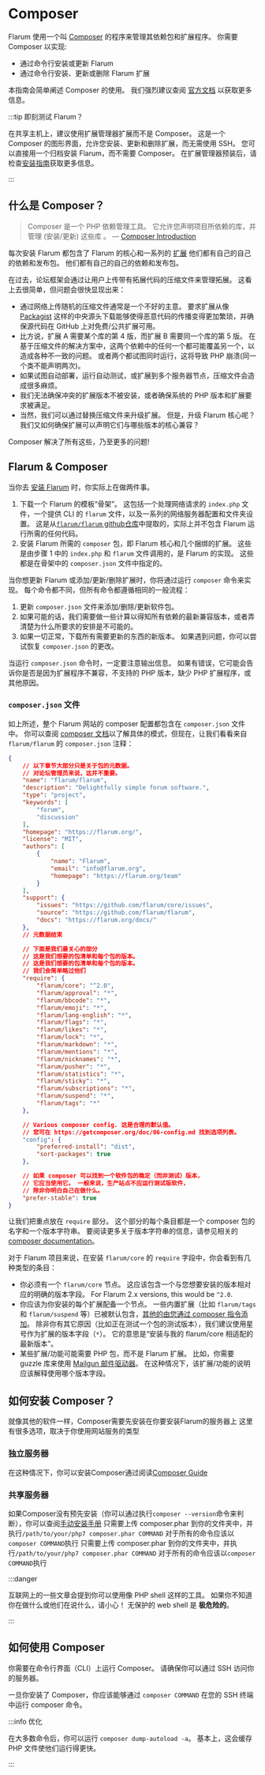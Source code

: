 
# Composer

Flarum 使用一个叫 [Composer](https://getcomposer.org) 的程序来管理其依赖包和扩展程序。 你需要 Composer 以实现:

- 通过命令行安装或更新 Flarum
- 通过命令行安装、更新或删除 Flarum 扩展

本指南会简单阐述 Composer 的使用。 我们强烈建议查阅 [官方文档](https://getcomposer.org/doc/00-intro.md) 以获取更多信息。

:::tip 即刻测试 Flarum？

在共享主机上，建议使用扩展管理器扩展而不是 Composer。 这是一个 Composer 的图形界面，允许您安装、更新和删除扩展，而无需使用 SSH。 您可以直接用一个归档安装 Flarum，而不需要 Composer。 在扩展管理器预装后，请检查[安装指南](install.md#installing-by-unpacking-an-archive)获取更多信息。

:::

## 什么是 Composer？

> Composer 是一个 PHP 依赖管理工具。 它允许您声明项目所依赖的库，并管理 (安装/更新) 这些库 。 — [Composer Introduction](https://getcomposer.org/doc/00-intro.md](https://getcomposer.org/doc/00-intro.md))

每次安装 Flarum 都包含了 Flarum 的核心和一系列的 [扩展](extensions.md) 他们都有自己的自己的依赖和发布包。 他们都有自己的自己的依赖和发布包。

在过去，论坛框架会通过让用户上传带有拓展代码的压缩文件来管理拓展。 这看上去很简单，但问题会很快显现出来：

- 通过网络上传随机的压缩文件通常是一个不好的主意。 要求扩展从像 [Packagist](https://packagist.org/) 这样的中央源头下载能够使得恶意代码的传播变得更加繁琐，并确保源代码在 GitHub 上对免费/公共扩展可用。
- 比方说，扩展 A 需要某个库的第 4 版，而扩展 B 需要同一个库的第 5 版。 在基于压缩文件的解决方案中，这两个依赖中的任何一个都可能覆盖另一个，以造成各种不一致的问题。 或者两个都试图同时运行，这将导致 PHP 崩溃(同一个类不能声明两次)。
- 如果试图自动部署，运行自动测试，或扩展到多个服务器节点，压缩文件会造成很多麻烦。
- 我们无法确保冲突的扩展版本不被安装，或者确保系统的 PHP 版本和扩展要求被满足。
- 当然，我们可以通过替换压缩文件来升级扩展。 但是，升级 Flarum 核心呢？ 我们又如何确保扩展可以声明它们与哪些版本的核心兼容？

Composer 解决了所有这些，乃至更多的问题!

## Flarum & Composer

当你去 [安装 Flarum](install.md#installing) 时，你实际上在做两件事。

1. 下载一个 Flarum 的模板“骨架”。 这包括一个处理网络请求的 `index.php` 文件，一个提供 CLI 的 `flarum` 文件，以及一系列的网络服务器配置和文件夹设置。 这是从[`flarum/flarum` github仓库](https://github.com/flarum/flarum)中提取的，实际上并不包含 Flarum 运行所需的任何代码。
2. 安装 Flarum 所需的 `composer` 包，即 Flarum 核心和几个捆绑的扩展。 这些是由步骤 1 中的 `index.php` 和 `flarum` 文件调用的，是 Flarum 的实现。 这些都是在骨架中的 `composer.json` 文件中指定的。

当你想更新 Flarum 或添加/更新/删除扩展时，你将通过运行 `composer` 命令来实现。 每个命令都不同，但所有命令都遵循相同的一般流程：

1. 更新 `composer.json` 文件来添加/删除/更新软件包。
2. 如果可能的话，我们需要做一些计算以得知所有依赖的最新兼容版本，或者弄清楚为什么所要求的安排是不可能的。
3. 如果一切正常，下载所有需要更新的东西的新版本。 如果遇到问题，你可以尝试恢复 `composer.json` 的更改。

当运行 `composer.json` 命令时，一定要注意输出信息。 如果有错误，它可能会告诉你是否是因为扩展程序不兼容，不支持的 PHP 版本，缺少 PHP 扩展程序，或其他原因。

### `composer.json` 文件

如上所述，整个 Flarum 网站的 composer 配置都包含在 `composer.json` 文件中。 你可以查阅 [composer 文档](https://getcomposer.org/doc/04-schema.md)以了解具体的模式，但现在，让我们看看来自 `flarum/flarum` 的 `composer.json` 注释：

```json
{
    // 以下章节大部分只是关于包的元数据。
    // 对论坛管理员来说，这并不重要。
    "name": "flarum/flarum",
    "description": "Delightfully simple forum software.",
    "type": "project",
    "keywords": [
        "forum",
        "discussion"
    ],
    "homepage": "https://flarum.org/",
    "license": "MIT",
    "authors": [
        {
            "name": "Flarum",
            "email": "info@flarum.org",
            "homepage": "https://flarum.org/team"
        }
    ],
    "support": {
        "issues": "https://github.com/flarum/core/issues",
        "source": "https://github.com/flarum/flarum",
        "docs": "https://flarum.org/docs/"
    },
    // 元数据结束

    // 下面是我们最关心的部分
    // 这是我们想要的包清单和每个包的版本。
    // 这是我们想要的包清单和每个包的版本。
    // 我们会简单略过他们
    "require": {
        "flarum/core": "^2.0",
        "flarum/approval": "*",
        "flarum/bbcode": "*",
        "flarum/emoji": "*",
        "flarum/lang-english": "*",
        "flarum/flags": "*",
        "flarum/likes": "*",
        "flarum/lock": "*",
        "flarum/markdown": "*",
        "flarum/mentions": "*",
        "flarum/nicknames": "*",
        "flarum/pusher": "*",
        "flarum/statistics": "*",
        "flarum/sticky": "*",
        "flarum/subscriptions": "*",
        "flarum/suspend": "*",
        "flarum/tags": "*"
    },

    // Various composer config. 这是合理的默认值。
    // 您可在 https://getcomposer.org/doc/06-config.md 找到选项列表。
    "config": {
        "preferred-install": "dist",
        "sort-packages": true
    },

    // 如果 composer 可以找到一个软件包的稳定（而非测试）版本，
    // 它应当使用它。 一般来说，生产站点不应运行测试版软件，
    // 除非你明白自己在做什么。
    "prefer-stable": true
}
```

让我们把重点放在 `require` 部分。 这个部分的每个条目都是一个 composer 包的名字和一个版本字符串。 要阅读更多关于版本字符串的信息，请参见相关的 [composer documentation](https://semver.org/)。

对于 Flarum 项目来说，在安装 `flarum/core` 的 `require` 字段中，你会看到有几种类型的条目：

- 你必须有一个 `flarum/core` 节点。 这应该包含一个与您想要安装的版本相对应的明确的版本字段。 For Flarum 2.x versions, this would be `^2.0`.
- 你应该为你安装的每个扩展配备一个节点。 一些内置扩展（比如 `flarum/tags` 和 `flarum/suspend` 等）已被默认包含，[其他的由您通过 composer 指令添加](extensions.md)。 除非你有其它原因（比如正在测试一个包的测试版本），我们建议使用星号作为扩展的版本字段（`*`）。 它的意思是“安装与我的 flarum/core 相适配的最新版本”。
- 某些扩展/功能可能需要 PHP 包，而不是 Flarum 扩展。 比如，你需要 guzzle 库来使用 [Mailgun 邮件驱动器](mail.md)。 在这种情况下，该扩展/功能的说明应该解释使用哪个版本字段。

## 如何安装 Composer？

就像其他的软件一样，Composer需要先安装在你要安装Flarum的服务器上 这里有很多选项，取决于你使用网站服务的类型

### 独立服务器

在这种情况下，你可以安装Composer通过阅读[Composer Guide](https://getcomposer.org/doc/00-intro.md#system-requirements)

### 共享服务器

如果Composer没有预先安装（你可以通过执行`composer --version`命令来判断），你可以查阅[手动安装手册](https://getcomposer.org/composer-stable.phar) 只需要上传 composer.phar 到你的文件夹中，并执行`/path/to/your/php7 composer.phar COMMAND` 对于所有的命令应该以`composer COMMAND`执行 只需要上传 composer.phar 到你的文件夹中，并执行`/path/to/your/php7 composer.phar COMMAND` 对于所有的命令应该以`composer COMMAND`执行

:::danger

互联网上的一些文章会提到你可以使用像 PHP shell 这样的工具。 如果你不知道你在做什么或他们在说什么，请小心！ 无保护的 web shell 是 **极危险的**。

:::

## 如何使用 Composer

你需要在命令行界面（CLI）上运行 Composer。 请确保你可以通过 SSH 访问你的服务器。

一旦你安装了 Composer，你应该能够通过 `composer COMMAND` 在您的 SSH 终端中运行 composer 命令。

:::info 优化

在大多数命令后，你可以运行 `composer dump-autoload -a`。 基本上，这会缓存 PHP 文件使他们运行得更快。

:::
